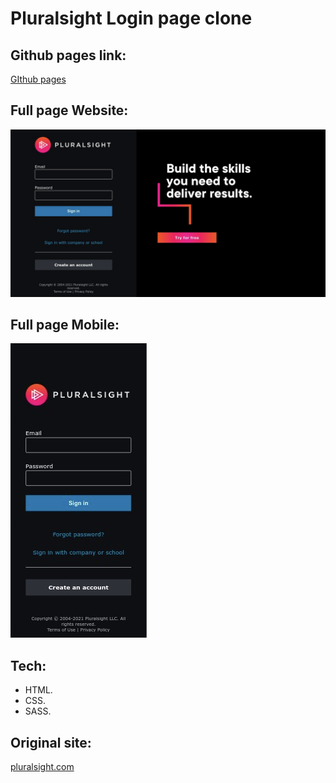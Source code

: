 # Pluralsight Login page clone

## Github pages link:

[GIthub pages]()

## Full page Website:

![Full page website image](/dist/img/full-website-desktop.png)

## Full page Mobile:

![Full page website image, mobile version](/dist/img/full-website-mobile.png)

## Tech:

- HTML.
- CSS.
- SASS.

## Original site:

[pluralsight.com](https://app.pluralsight.com/id)
